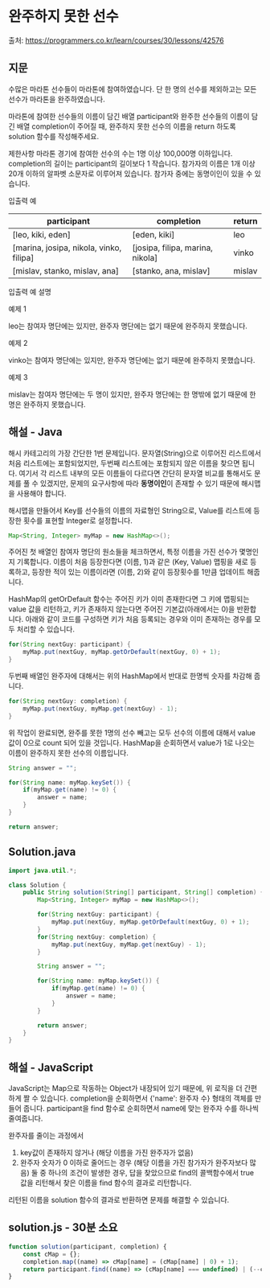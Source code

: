 # 완주하지 못한 선수

출처: https://programmers.co.kr/learn/courses/30/lessons/42576

## 지문

수많은 마라톤 선수들이 마라톤에 참여하였습니다. 단 한 명의 선수를 제외하고는 모든 선수가 마라톤을 완주하였습니다.

마라톤에 참여한 선수들의 이름이 담긴 배열 participant와 완주한 선수들의 이름이 담긴 배열 completion이 주어질 때, 완주하지 못한 선수의 이름을 return 하도록 solution 함수를 작성해주세요.

제한사항
마라톤 경기에 참여한 선수의 수는 1명 이상 100,000명 이하입니다.
completion의 길이는 participant의 길이보다 1 작습니다.
참가자의 이름은 1개 이상 20개 이하의 알파벳 소문자로 이루어져 있습니다.
참가자 중에는 동명이인이 있을 수 있습니다.

입출력 예

participant	| completion	| return
------------|-------------|-------
[leo, kiki, eden]	| [eden, kiki]	| leo
[marina, josipa, nikola, vinko, filipa]	| [josipa, filipa, marina, nikola]	| vinko
[mislav, stanko, mislav, ana]	| [stanko, ana, mislav]	| mislav

입출력 예 설명

예제 1

leo는 참여자 명단에는 있지만, 완주자 명단에는 없기 때문에 완주하지 못했습니다.

예제 2

vinko는 참여자 명단에는 있지만, 완주자 명단에는 없기 때문에 완주하지 못했습니다.

예제 3

mislav는 참여자 명단에는 두 명이 있지만, 완주자 명단에는 한 명밖에 없기 때문에 한명은 완주하지 못했습니다.

## 해설 - Java

해시 카테고리의 가장 간단한 1번 문제입니다. 문자열(String)으로 이루어진 리스트에서 처음 리스트에는 포함되었지만, 두번째 리스트에는 포함되지 않은 이름을 찾으면 됩니다. 여기서 각 리스트 내부의 모든 이름들이 다르다면 간단히 문자열 비교를 통해서도 문제를 풀 수 있겠지만, 문제의 요구사항에 따라 <strong>동명이인</strong>이 존재할 수 있기 때문에 해시맵을 사용해야 합니다.

해시맵을 만들어서 Key를 선수들의 이름의 자료형인 String으로, Value를 리스트에 등장한 횟수를 표현할 Integer로 설정합니다.
~~~java
Map<String, Integer> myMap = new HashMap<>();
~~~

주어진 첫 배열인 참여자 명단의 원소들을 체크하면서, 특정 이름을 가진 선수가 몇명인지 기록합니다. 이름이 처음 등장한다면 (이름, 1)과 같은 (Key, Value) 맵핑을 새로 등록하고, 등장한 적이 있는 이름이라면 (이름, 2)와 같이 등장횟수를 1만큼 업데이트 해줍니다.

HashMap의 getOrDefault 함수는 주어진 키가 이미 존재한다면 그 키에 맵핑되는 value 값을 리턴하고, 키가 존재하지 않는다면 주어진 기본값(아래에서는 0)을 반환합니다. 아래와 같이 코드를 구성하면 키가 처음 등록되는 경우와 이미 존재하는 경우를 모두 처리할 수 있습니다.
~~~java
for(String nextGuy: participant) {
    myMap.put(nextGuy, myMap.getOrDefault(nextGuy, 0) + 1);
}
~~~

두번째 배열인 완주자에 대해서는 위의 HashMap에서 반대로 한명씩 숫자를 차감해 줍니다.
~~~java
for(String nextGuy: completion) {
    myMap.put(nextGuy, myMap.get(nextGuy) - 1);
}
~~~

위 작업이 완료되면, 완주를 못한 1명의 선수 빼고는 모두 선수의 이름에 대해서 value값이 0으로 count 되어 있을 것입니다. HashMap을 순회하면서 value가 1로 나오는 이름이 완주하지 못한 선수의 이름입니다.  

~~~java
String answer = "";

for(String name: myMap.keySet()) {
    if(myMap.get(name) != 0) {
        answer = name;
    }
}

return answer;
~~~

## Solution.java
~~~java
import java.util.*;

class Solution {
    public String solution(String[] participant, String[] completion) {
        Map<String, Integer> myMap = new HashMap<>();

        for(String nextGuy: participant) {
            myMap.put(nextGuy, myMap.getOrDefault(nextGuy, 0) + 1);
        }
        for(String nextGuy: completion) {
            myMap.put(nextGuy, myMap.get(nextGuy) - 1);
        }

        String answer = "";

        for(String name: myMap.keySet()) {
            if(myMap.get(name) != 0) {
                answer = name;
            }
        }

        return answer;
    }
}
~~~

## 해설 - JavaScript
JavaScript는 Map으로 작동하는 Object가 내장되어 있기 때문에, 위 로직을 더 간편하게 짤 수 있습니다. 
completion을 순회하면서 {'name': 완주자 수} 형태의 객체를 만들어 줍니다. 
participant을 find 함수로 순회하면서 name에 맞는 완주자 수를 하나씩 줄여줍니다. 

완주자를 줄이는 과정에서 
1. key값이 존재하지 않거나 (해당 이름을 가진 완주자가 없음)
2. 완주자 숫자가 0 이하로 줄어드는 경우 (해당 이름을 가진 참가자가 완주자보다 많음)
둘 중 하나의 조건이 발생한 경우, 답을 찾았으므로 find의 콜백함수에서 true 값을 리턴해서 찾은 이름을 find 함수의 결과로 리턴합니다. 

리턴된 이름을 solution 함수의 결과로 반환하면 문제를 해결할 수 있습니다. 

## solution.js - 30분 소요
~~~javascript
function solution(participant, completion) {
    const cMap = {};
    completion.map((name) => cMap[name] = (cMap[name] | 0) + 1);
    return participant.find((name) => (cMap[name] === undefined) | (--cMap[name] < 0));
}
~~~
